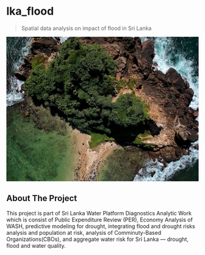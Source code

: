 # lka_flood
> Spatial data analysis on impact of flood in Sri Lanka

<img src='imgs\flood.jpg' width="800">


## About The Project
This project is part of Sri Lanka Water Platform Diagnostics Analytic Work which is consist of Public Expenditure Review (PER), Economy Analysis of WASH, predictive modeling for drought, integrating flood and drought risks analysis and population at risk, analysis of Comminuty-Based Organizations(CBOs), and aggregate water risk for Sri Lanka — drought, flood and water quality.
